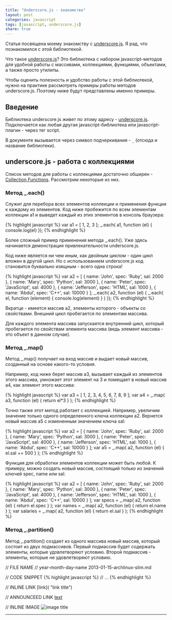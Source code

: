 ```yaml
---
title: "Underscore.js - знакомство"
layout: post
categories: javascript
tags: [javascript, underscore.js]
share: true
---
```


Статья посвящена моему знакомству с [underscore.js][1]. Я рад, что познакомился с этой библиотекой.

Что такое [underscore.js][1]? Это библиотека с набором javascript-методов для удобной работы с массивами, коллекциями, функциями, объектами, а также просто утилиты.

Чтобы оценить полезность и удобство работы с этой библиотекой, нужно на практике рассмотреть примеры работы методов underscore.js. Поэтому ниже будут представлены именно примеры.

## Введение

Библиотека underscore.js живет по этому адресу - [underscore.js][1]. Подключается как любая другая javascript-библиотека или javascript-плагин - через тег script.

В документе вызывается через символ подчеркивания - `_` (отсюда и название библиотеки).

## underscore.js - работа с коллекциями

Список методов для работы с коллекциями достаточно обширен - [Collection Functions][2]. Рассмотрим некоторые из них.

### Метод _.each()

Служит для перебора всех элементов коллекции и применения функции к каждому из элементов. Код ниже пробежится по всем элементам коллекции a1 и выведет каждый из этих элементов в консоль браузера:

{% highlight javascript %}
var a1 = [ 1, 2, 3 ];
_.each( a1, function (el) { console.log(el) });
{% endhighlight %}

Более сложный пример применения метода _.each(). Уже здесь начинается демонстрация привлекательности underscore.js.

Код ниже является ни чем иным, как двойным циклом - один цикл вложен в другой цикл. Но с использованием underscore.js код становится буквально изящным - всего одна строка!

{% highlight javascript %}
var a2 = [
    { name: 'John', spec: 'Ruby', sal: 2000 },
    { name: 'Mary', spec: 'Python', sal: 3000 },
    { name: 'Peter', spec: 'JavaScript', sal: 4000 },
    { name: 'Jefferson', spec: 'HTML', sal: 1000 },
    { name: 'Abdul', spec: 'C++', sal: 10000 }
];
_.each( a2, function (el) { _.each( el, function (element) { console.log(element) } ) });
{% endhighlight %}

Вкратце - имеется массив a2, элементы которого - объекты со свойствами. Внешний цикл пробегается по элементам массива.

Для каждого элемента массива запускается внутренний цикл, который пробегается по свойствам элемента массива (ведь элемент массива - это объект в данном случае).

### Метод _.map()

Метод _.map() получает на вход массив и выдает новый массив, созданный на основе какого-то условия.

Например, код ниже берет массив a3, вызывает каждый из элементов этого массива, умножает этот элемент на 3 и помещает в новый массив a4, как элемент этого массива:

{% highlight javascript %}
var a3 = [ 1, 2, 3, 4, 5, 6, 7, 8, 9 ];
var a4 = _.map( a3, function (el) { return el*3 } );
{% endhighlight %}

Точно также этот метод работает с коллекцией. Например, увеличим значение только одного определенного ключа коллекции a2. Вернется новый массив a5 с измененным значением ключа sal:

{% highlight javascript %}
var a2 = [
    { name: 'John', spec: 'Ruby', sal: 2000 },
    { name: 'Mary', spec: 'Python', sal: 3000 },
    { name: 'Peter', spec: 'JavaScript', sal: 4000 },
    { name: 'Jefferson', spec: 'HTML', sal: 1000 },
    { name: 'Abdul', spec: 'C++', sal: 10000 }
];
var a5 = _.map( a2, function (el) { el.sal += 500 } );
{% endhighlight %}

Функция для обработки элементов коллекции может быть любой. К примеру, можно создать новый массив, состоящий только из значений ключей spec, name или sal:

{% highlight javascript %}
var a2 = [
    { name: 'John', spec: 'Ruby', sal: 2000 },
    { name: 'Mary', spec: 'Python', sal: 3000 },
    { name: 'Peter', spec: 'JavaScript', sal: 4000 },
    { name: 'Jefferson', spec: 'HTML', sal: 1000 },
    { name: 'Abdul', spec: 'C++', sal: 10000 }
];
var specs = _.map( a2, function (el) { return el.spec } );
var names = _.map( a2, function (el) { return el.name } );
var salaries = _.map( a2, function (el) { return el.sal } );
{% endhighlight %}

### Метод _.partition()

Метод _.partition() создает из одного массива новый массив, который состоит из двух подмассивов. Первый подмассив будет содержать элементы, которые удовлетворяют условию. Второй подмассив - элементы, которые не удовлетворяют условию.








// FILE NAME
// year-month-day-name
2013-01-15-archlinux-slim.md

// CODE SNIPPET
{% highlight javascript %}
// ...
{% endhighlight %}

// INLINE LINK
[link]( "link title")

// ANNOUNCEED LINK
[text][1]

// INLINE IMAGE
![image title]({{site.url}}/images/uploads/2015/08/images/image.jpg "image alt") 

***
[1]: http://underscorejs.org/ "Underscore.js"
[2]: http://underscorejs.org/#collections "Underscore.js - Collections"

